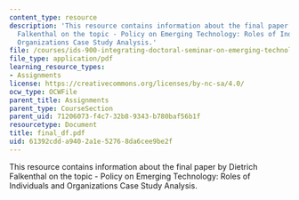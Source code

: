 ```yaml
---
content_type: resource
description: 'This resource contains information about the final paper by Dietrich
  Falkenthal on the topic - Policy on Emerging Technology: Roles of Individuals and
  Organizations Case Study Analysis.'
file: /courses/ids-900-integrating-doctoral-seminar-on-emerging-technologies-fall-2005/61392cdda9402a1e52768da6cee9be2f_final_df.pdf
file_type: application/pdf
learning_resource_types:
- Assignments
license: https://creativecommons.org/licenses/by-nc-sa/4.0/
ocw_type: OCWFile
parent_title: Assignments
parent_type: CourseSection
parent_uid: 71206073-f4c7-32b8-9343-b780baf56b1f
resourcetype: Document
title: final_df.pdf
uid: 61392cdd-a940-2a1e-5276-8da6cee9be2f
---
```

This resource contains information about the final paper by Dietrich Falkenthal on the topic - Policy on Emerging Technology: Roles of Individuals and Organizations Case Study Analysis.